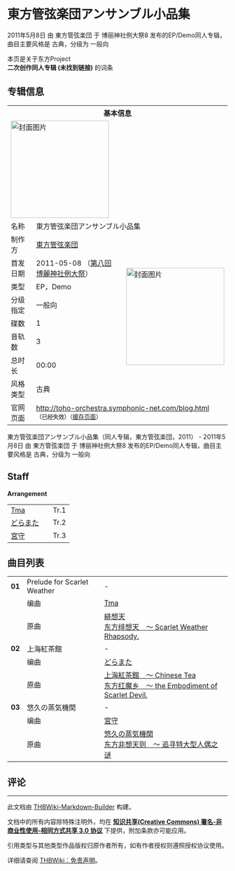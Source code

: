 # 東方管弦楽団アンサンブル小品集

<!-- source html: G:\repos\THBWiki-Markdown-Builder\THBWikiMarkdown\Temp\main\f\f0\ns0%3A%E6%9D%B1%E6%96%B9%E7%AE%A1%E5%BC%A6%E6%A5%BD%E5%9B%A3%E3%82%A2%E3%83%B3%E3%82%B5%E3%83%B3%E3%83%96%E3%83%AB%E5%B0%8F%E5%93%81%E9%9B%86.html -->

2011年5月8日 由 東方管弦楽団 于 博丽神社例大祭8 发布的EP/Demo同人专辑，曲目主要风格是 古典，分级为 一般向

本页是关于东方Project  
 **二次创作同人专辑 (未找到链接)** 的词条

## 专辑信息

<table><tbody><tr><th colspan="3">基本信息</th></tr><tr><td class="cover-artwork-mobile" colspan="2"><a href="./文件-東方管弦楽団アンサンブル小品集封面.jpg.md" class="image" title="封面图片"><img alt="封面图片" src="https://upload.thwiki.cc/thumb/5/5a/%E6%9D%B1%E6%96%B9%E7%AE%A1%E5%BC%A6%E6%A5%BD%E5%9B%A3%E3%82%A2%E3%83%B3%E3%82%B5%E3%83%B3%E3%83%96%E3%83%AB%E5%B0%8F%E5%93%81%E9%9B%86%E5%B0%81%E9%9D%A2.jpg/224px-%E6%9D%B1%E6%96%B9%E7%AE%A1%E5%BC%A6%E6%A5%BD%E5%9B%A3%E3%82%A2%E3%83%B3%E3%82%B5%E3%83%B3%E3%83%96%E3%83%AB%E5%B0%8F%E5%93%81%E9%9B%86%E5%B0%81%E9%9D%A2.jpg" decoding="async" loading="lazy" width="224" height="222" srcset="https://upload.thwiki.cc/thumb/5/5a/%E6%9D%B1%E6%96%B9%E7%AE%A1%E5%BC%A6%E6%A5%BD%E5%9B%A3%E3%82%A2%E3%83%B3%E3%82%B5%E3%83%B3%E3%83%96%E3%83%AB%E5%B0%8F%E5%93%81%E9%9B%86%E5%B0%81%E9%9D%A2.jpg/336px-%E6%9D%B1%E6%96%B9%E7%AE%A1%E5%BC%A6%E6%A5%BD%E5%9B%A3%E3%82%A2%E3%83%B3%E3%82%B5%E3%83%B3%E3%83%96%E3%83%AB%E5%B0%8F%E5%93%81%E9%9B%86%E5%B0%81%E9%9D%A2.jpg 1.5x, https://upload.thwiki.cc/thumb/5/5a/%E6%9D%B1%E6%96%B9%E7%AE%A1%E5%BC%A6%E6%A5%BD%E5%9B%A3%E3%82%A2%E3%83%B3%E3%82%B5%E3%83%B3%E3%83%96%E3%83%AB%E5%B0%8F%E5%93%81%E9%9B%86%E5%B0%81%E9%9D%A2.jpg/448px-%E6%9D%B1%E6%96%B9%E7%AE%A1%E5%BC%A6%E6%A5%BD%E5%9B%A3%E3%82%A2%E3%83%B3%E3%82%B5%E3%83%B3%E3%83%96%E3%83%AB%E5%B0%8F%E5%93%81%E9%9B%86%E5%B0%81%E9%9D%A2.jpg 2x" data-file-width="512" data-file-height="508"></a></td>
</tr><tr><td class="label">名称</td><td colspan="2"> 東方管弦楽団アンサンブル小品集 </td></tr><tr><td class="label">制作方</td><td><a href="./東方管弦楽団.md" title="東方管弦楽団">東方管弦楽団</a></td><td class="cover-artwork" rowspan="8" style="min-width:224px;"><a href="./文件-東方管弦楽団アンサンブル小品集封面.jpg.md" class="image" title="封面图片"><img alt="封面图片" src="https://upload.thwiki.cc/thumb/5/5a/%E6%9D%B1%E6%96%B9%E7%AE%A1%E5%BC%A6%E6%A5%BD%E5%9B%A3%E3%82%A2%E3%83%B3%E3%82%B5%E3%83%B3%E3%83%96%E3%83%AB%E5%B0%8F%E5%93%81%E9%9B%86%E5%B0%81%E9%9D%A2.jpg/224px-%E6%9D%B1%E6%96%B9%E7%AE%A1%E5%BC%A6%E6%A5%BD%E5%9B%A3%E3%82%A2%E3%83%B3%E3%82%B5%E3%83%B3%E3%83%96%E3%83%AB%E5%B0%8F%E5%93%81%E9%9B%86%E5%B0%81%E9%9D%A2.jpg" decoding="async" loading="lazy" width="224" height="222" srcset="https://upload.thwiki.cc/thumb/5/5a/%E6%9D%B1%E6%96%B9%E7%AE%A1%E5%BC%A6%E6%A5%BD%E5%9B%A3%E3%82%A2%E3%83%B3%E3%82%B5%E3%83%B3%E3%83%96%E3%83%AB%E5%B0%8F%E5%93%81%E9%9B%86%E5%B0%81%E9%9D%A2.jpg/336px-%E6%9D%B1%E6%96%B9%E7%AE%A1%E5%BC%A6%E6%A5%BD%E5%9B%A3%E3%82%A2%E3%83%B3%E3%82%B5%E3%83%B3%E3%83%96%E3%83%AB%E5%B0%8F%E5%93%81%E9%9B%86%E5%B0%81%E9%9D%A2.jpg 1.5x, https://upload.thwiki.cc/thumb/5/5a/%E6%9D%B1%E6%96%B9%E7%AE%A1%E5%BC%A6%E6%A5%BD%E5%9B%A3%E3%82%A2%E3%83%B3%E3%82%B5%E3%83%B3%E3%83%96%E3%83%AB%E5%B0%8F%E5%93%81%E9%9B%86%E5%B0%81%E9%9D%A2.jpg/448px-%E6%9D%B1%E6%96%B9%E7%AE%A1%E5%BC%A6%E6%A5%BD%E5%9B%A3%E3%82%A2%E3%83%B3%E3%82%B5%E3%83%B3%E3%83%96%E3%83%AB%E5%B0%8F%E5%93%81%E9%9B%86%E5%B0%81%E9%9D%A2.jpg 2x" data-file-width="512" data-file-height="508"></a></td>
</tr><tr><td class="label">首发日期</td><td>2011-05-08&#160;（<a href="/展会作品列表?e=%E5%8D%9A%E4%B8%BD%E7%A5%9E%E7%A4%BE%E4%BE%8B%E5%A4%A7%E7%A5%AD%238">第八回 博麗神社例大祭</a>）</td></tr><tr><td class="label">类型</td><td>EP，Demo</td></tr><tr><td class="label">分级指定</td><td>一般向</td></tr><tr><td class="label">碟数</td><td>1</td></tr><tr><td class="label">音轨数</td><td>3</td></tr><tr><td class="label">总时长</td><td>00:00</td></tr><tr><td class="label">风格类型</td><td>古典</td></tr>
<tr><td class="label">官网页面</td><td colspan="2"><a rel="nofollow" class="external free" href="http://toho-orchestra.symphonic-net.com/blog.html">http://toho-orchestra.symphonic-net.com/blog.html</a><br><span style="font-family: sans-serif; cursor: default; color:#555; font-size: 0.8em; bottom: 0.1em; font-weight: bold;" title="连接到已经失效网页">（已经失效）</span><small>（<a rel="nofollow" class="external text" href="https://web.archive.org/web/20130626133018/http://toho-orchestra.symphonic-net.com/top.html">缓存页面</a>）</small></td></tr></tbody></table>

東方管弦楽団アンサンブル小品集（同人专辑，東方管弦楽団，2011） - 2011年5月8日 由 東方管弦楽団 于 博丽神社例大祭8 发布的EP/Demo同人专辑，曲目主要风格是 古典，分级为 一般向

## Staff
  
 **Arrangement**   

<table><tbody><tr><td><a href="/index.php?title=Tma&amp;action=edit&amp;redlink=1" class="new" title="Tma（页面不存在）">Tma</a></td><td></td><td>Tr.1</td></tr><tr><td><a href="/index.php?title=%E3%81%A9%E3%82%89%E3%81%BE%E3%81%9F&amp;action=edit&amp;redlink=1" class="new" title="どらまた（页面不存在）">どらまた</a></td><td></td><td>Tr.2</td></tr><tr><td><a href="/index.php?title=%E5%AE%AE%E5%AE%88&amp;action=edit&amp;redlink=1" class="new" title="宮守（页面不存在）">宮守</a></td><td></td><td>Tr.3</td></tr></tbody></table>



## 曲目列表

<table><tbody><tr><td id="1" class="infoYD"><b>01</b></td><td id="Prelude_for_Scarlet_Weather" colspan="2" class="title">Prelude for Scarlet Weather<span class="thcsearchlinks"><a rel="nofollow" class="external text" href="https://cd.thwiki.cc?arrange=Tma&amp;ogmusic=緋想天&amp;fromwiki=東方管弦楽団アンサンブル小品集"><span title="搜索相似同人曲"></span></a></span></td><td class="time">-</td></tr><tr><td class="left"></td><td class="label">编曲</td><td class="text" colspan="2"><a href="/index.php?title=Tma&amp;action=edit&amp;redlink=1" class="new" title="Tma（页面不存在）">Tma</a><span class="thcsearchlinks"><a rel="nofollow" class="external text" href="https://cd.thwiki.cc?arrange=，Tma&amp;fromwiki=東方管弦楽団アンサンブル小品集"><span></span></a></span></td></tr><tr><td class="left"></td><td class="label">原曲</td><td class="text" colspan="2"><span class="thcsearchlinks"><a rel="nofollow" class="external text" href="https://cd.thwiki.cc?ogmusic=緋想天&amp;fromwiki=東方管弦楽団アンサンブル小品集"><span></span></a></span><div class="ogmusic"><a href="./緋想天.md" class="mw-redirect" title="緋想天">緋想天</a></div><div class="source"><a href="./东方绯想天_～_Scarlet_Weather_Rhapsody..md" class="mw-redirect" title="东方绯想天 ～ Scarlet Weather Rhapsody.">东方绯想天　～ Scarlet Weather Rhapsody.</a></div></td></tr>
<tr><td id="2" class="infoYD"><b>02</b></td><td id="上海紅茶館" colspan="2" class="title">上海紅茶館<span class="thcsearchlinks"><a rel="nofollow" class="external text" href="https://cd.thwiki.cc?arrange=どらまた&amp;ogmusic=上海紅茶館　～ Chinese Tea&amp;fromwiki=東方管弦楽団アンサンブル小品集"><span title="搜索相似同人曲"></span></a></span></td><td class="time">-</td></tr><tr><td class="left"></td><td class="label">编曲</td><td class="text" colspan="2"><a href="/index.php?title=%E3%81%A9%E3%82%89%E3%81%BE%E3%81%9F&amp;action=edit&amp;redlink=1" class="new" title="どらまた（页面不存在）">どらまた</a><span class="thcsearchlinks"><a rel="nofollow" class="external text" href="https://cd.thwiki.cc?arrange=，どらまた&amp;fromwiki=東方管弦楽団アンサンブル小品集"><span></span></a></span></td></tr><tr><td class="left"></td><td class="label">原曲</td><td class="text" colspan="2"><span class="thcsearchlinks"><a rel="nofollow" class="external text" href="https://cd.thwiki.cc?ogmusic=上海紅茶館　～ Chinese Tea&amp;fromwiki=東方管弦楽団アンサンブル小品集"><span></span></a></span><div class="ogmusic"><a href="./上海紅茶館_～_Chinese_Tea.md" class="mw-redirect" title="上海紅茶館 ～ Chinese Tea">上海紅茶館　～ Chinese Tea</a></div><div class="source"><a href="./东方红魔乡_～_the_Embodiment_of_Scarlet_Devil..md" class="mw-redirect" title="东方红魔乡 ～ the Embodiment of Scarlet Devil.">东方红魔乡　～ the Embodiment of Scarlet Devil.</a></div></td></tr>
<tr><td id="3" class="infoYD"><b>03</b></td><td id="悠久の蒸気機関" colspan="2" class="title">悠久の蒸気機関<span class="thcsearchlinks"><a rel="nofollow" class="external text" href="https://cd.thwiki.cc?arrange=宮守&amp;ogmusic=悠久の蒸気機関&amp;fromwiki=東方管弦楽団アンサンブル小品集"><span title="搜索相似同人曲"></span></a></span></td><td class="time">-</td></tr><tr><td class="left"></td><td class="label">编曲</td><td class="text" colspan="2"><a href="/index.php?title=%E5%AE%AE%E5%AE%88&amp;action=edit&amp;redlink=1" class="new" title="宮守（页面不存在）">宮守</a><span class="thcsearchlinks"><a rel="nofollow" class="external text" href="https://cd.thwiki.cc?arrange=，宮守&amp;fromwiki=東方管弦楽団アンサンブル小品集"><span></span></a></span></td></tr><tr><td class="left"></td><td class="label">原曲</td><td class="text" colspan="2"><span class="thcsearchlinks"><a rel="nofollow" class="external text" href="https://cd.thwiki.cc?ogmusic=悠久の蒸気機関&amp;fromwiki=東方管弦楽団アンサンブル小品集"><span></span></a></span><div class="ogmusic"><a href="./悠久の蒸気機関.md" class="mw-redirect" title="悠久の蒸気機関">悠久の蒸気機関</a></div><div class="source"><a href="./东方非想天则_～_追寻特大型人偶之谜.md" class="mw-redirect" title="东方非想天则 ～ 追寻特大型人偶之谜">东方非想天则　～ 追寻特大型人偶之谜</a></div></td></tr></tbody></table>



## 评论




---

此文档由 [THBWiki-Markdown-Builder](https://github.com/Delsin-Yu/THBWiki-Markdown-Builder) 构建。

文档中的所有内容除特殊注明外，均在 [**知识共享(Creative Commons) 署名-非商业性使用-相同方式共享 3.0 协议**](https://creativecommons.org/licenses/by-sa/3.0/deed.zh-hans) 下提供，附加条款亦可能应用。

引用类型与其他类型作品版权归原作者所有，如有作者授权则遵照授权协议使用。

详细请查阅 [THBWiki：免责声明](https://thbwiki.cc/THBWiki:%E5%85%8D%E8%B4%A3%E5%A3%B0%E6%98%8E)。

